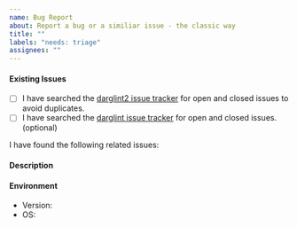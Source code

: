 ```yaml
---
name: Bug Report
about: Report a bug or a similiar issue - the classic way
title: ""
labels: "needs: triage"
assignees: ""
---
```


<!--
Thank you for reporting an issue. Please fill out the below template with
as much detail as possible. Incomplete bug reports are likely to be closed
without comment.

If you want to suggest a feature, please use our
[Feature Request template](https://github.com/akaihola/darglint2/issues/new?template=feature_request.md)
instead.
-->

#### Existing Issues

<!--
Please  do not create a new issue for a problem that was already reported but use the existing thread.
However issues that only exist in the original [darglint](https://github.com/terrencepreilly/darglint)
repository may be reported again in this one.
Please link all issues that might relate to this report below.
-->

-   [ ] I have searched the [darglint2 issue tracker](https://github.com/akaihola/darglint2/issues?q=is%3Aissue) for open and closed issues to avoid duplicates.
-   [ ] I have searched the [darglint issue tracker](https://github.com/terrencepreilly/darglint/issues?q=is%3Aissue) for open and closed issues. (optional)

I have found the following related issues:

<!-- E.g.:

- #14
- terrencepreilly/darglint#78

-->

#### Description

<!-- Description
Please describe your issue and its context in a clear and concise way.
Please create a minimal, reproducible example (MRE) that you have actually tested to work.
Please also use a minimal configuration and make sure that you don't overlook any config files in your working directory.
Here are some tips for providing a minimal example: https://stackoverflow.com/help/mcve
Please enclose the minimal example and the corresponding output.

Use code blocks with `py`, `pytb`, `dosini` or `toml` highlighting where applicable.
-->

<!-- E.g.
Steps to reproduce the behavior:
1. Save MRE to `somefile`
2. Run `some command` in bash
3. See error
-->

#### Environment

<!--
Run `darglint2 --version`
Provide the OS where useful (e.g. in case of OSErrors)
-->

-   Version:
-   OS:
